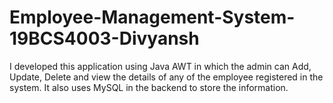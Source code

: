 # Employee-Management-System-19BCS4003-Divyansh
I developed this application using Java AWT in which the admin can Add, Update, Delete and view the details of any of the employee registered in the system. It also uses MySQL in the backend to store the information.
